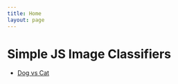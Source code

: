 ```yaml
---
title: Home
layout: page
---
```


# Simple JS Image Classifiers

- [Dog vs Cat](https://cblancac.github.io/classifier_cat_vs_dog/)

